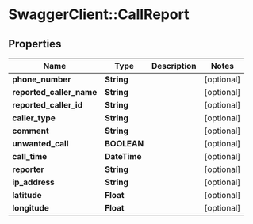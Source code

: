 # SwaggerClient::CallReport

## Properties
Name | Type | Description | Notes
------------ | ------------- | ------------- | -------------
**phone_number** | **String** |  | [optional] 
**reported_caller_name** | **String** |  | [optional] 
**reported_caller_id** | **String** |  | [optional] 
**caller_type** | **String** |  | [optional] 
**comment** | **String** |  | [optional] 
**unwanted_call** | **BOOLEAN** |  | [optional] 
**call_time** | **DateTime** |  | [optional] 
**reporter** | **String** |  | [optional] 
**ip_address** | **String** |  | [optional] 
**latitude** | **Float** |  | [optional] 
**longitude** | **Float** |  | [optional] 


